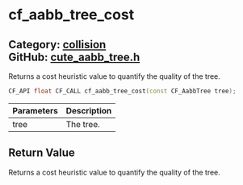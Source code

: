 [](../header.md ':include')

# cf_aabb_tree_cost

Category: [collision](/api_reference?id=collision)  
GitHub: [cute_aabb_tree.h](https://github.com/RandyGaul/cute_framework/blob/master/include/cute_aabb_tree.h)  
---

Returns a cost heuristic value to quantify the quality of the tree.

```cpp
CF_API float CF_CALL cf_aabb_tree_cost(const CF_AabbTree tree);
```

Parameters | Description
--- | ---
tree | The tree.

## Return Value

Returns a cost heuristic value to quantify the quality of the tree.

